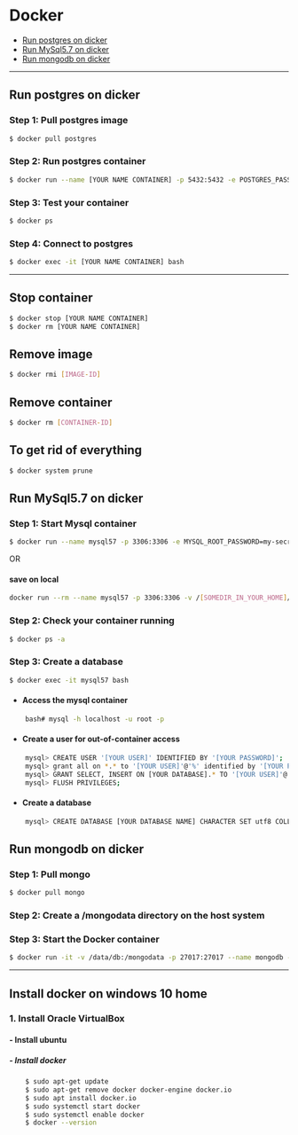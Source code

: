 # Docker
* [Run postgres on dicker](https://github.com/peymanME/Tools/blob/master/Docker/README.md#run-postgres-on-dicker)
* [Run MySql5.7 on dicker](https://github.com/peymanME/Tools/blob/master/Docker/README.md#run-mysql57-on-dicker)
* [Run mongodb on dicker](https://github.com/peymanME/Tools/blob/master/Docker/README.md#run-mongodb-on-dicker)
---
## Run postgres on dicker
### Step 1: Pull postgres image
```bash
$ docker pull postgres
```
### Step 2: Run postgres container
```bash
$ docker run --name [YOUR NAME CONTAINER] -p 5432:5432 -e POSTGRES_PASSWORD=[YOUR PASSWORD] -d postgres
```
### Step 3: Test your container
```bash
$ docker ps
```
### Step 4: Connect to postgres
```bash
$ docker exec -it [YOUR NAME CONTAINER] bash
```

---

## Stop container
```bash
$ docker stop [YOUR NAME CONTAINER]
$ docker rm [YOUR NAME CONTAINER]
```
## Remove image
```bash
$ docker rmi [IMAGE-ID]
```
## Remove container
```bash
$ docker rm [CONTAINER-ID]
```

## To get rid of everything
```bash
$ docker system prune
```

## Run MySql5.7 on dicker
### Step 1: Start Mysql container
```bash
$ docker run --name mysql57 -p 3306:3306 -e MYSQL_ROOT_PASSWORD=my-secret-pw -d mysql/mysql-server:5.7
```
OR
#### save on local
```bash
docker run --rm --name mysql57 -p 3306:3306 -v /[SOMEDIR_IN_YOUR_HOME]/mysql:/var/lib/mysql -e MYSQL_ROOT_PASSWORD=my-secret-pw -d mysql/mysql-server:5.7
```
### Step 2: Check your container running
```bash
$ docker ps -a
```
### Step 3: Create a database
```bash
$ docker exec -it mysql57 bash
```
- #### Access the mysql container
```bash
    bash# mysql -h localhost -u root -p
``` 
- #### Create a user for out-of-container access
```bash
    mysql> CREATE USER '[YOUR USER]' IDENTIFIED BY '[YOUR PASSWORD]';
    mysql> grant all on *.* to '[YOUR USER]'@'%' identified by '[YOUR PASSWORD]';
    mysql> GRANT SELECT, INSERT ON [YOUR DATABASE].* TO '[YOUR USER]'@'[YOUR IP]';
    mysql> FLUSH PRIVILEGES;
```
- #### Create a database
```bash
    mysql> CREATE DATABASE [YOUR DATABASE NAME] CHARACTER SET utf8 COLLATE utf8_general_ci;
```
## Run mongodb on dicker
### Step 1: Pull mongo
```bash
$ docker pull mongo
```
### Step 2: Create a /mongodata directory on the host system
### Step 3: Start the Docker container
```bash
$ docker run -it -v /data/db:/mongodata -p 27017:27017 --name mongodb -d mongo
```

----


## Install docker on windows 10 home 

### 1. Install Oracle VirtualBox 
#### - Install ubuntu
##### - Install docker
``` bash
    $ sudo apt-get update
    $ sudo apt-get remove docker docker-engine docker.io
    $ sudo apt install docker.io
    $ sudo systemctl start docker
    $ sudo systemctl enable docker
    $ docker --version
``` 
